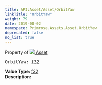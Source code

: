 ```yaml
---
title: API:Asset/Asset/OrbitYaw
linkTitle: "OrbitYaw"
weight: 79
date: 2019-08-02
namespace: Primrose.Assets.Asset.OrbitYaw
deprecated: false
no_list: true
---
```

Property of <a href="/docs/api-reference/Class/Asset"><img src="/icons/silk/default.png"/>&nbsp;Asset</a>
<pre class="method-declaration">
OrbitYaw: <a class="type" href="/docs/api-reference/System/Primitives#single">f32</a></pre>
<b>Value Type: </b>
<a class="type" href="/docs/api-reference/System/Primitives#single">f32</a>
<br/>
<b>Description: </b>